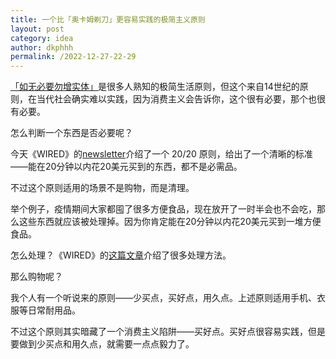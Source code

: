 ```yaml
---
title: 一个比「奥卡姆剃刀」更容易实践的极简主义原则
layout: post
category: idea
author: dkphhh
permalink: /2022-12-27-22-29
---
```

[「如无必要勿增实体」](https://zh.wikipedia.org/zh-cn/%E5%A5%A5%E5%8D%A1%E5%A7%86%E5%89%83%E5%88%80)是很多人熟知的极简生活原则，但这个来自14世纪的原则，在当代社会确实难以实践，因为消费主义会告诉你，这个很有必要，那个也很有必要。

怎么判断一个东西是否必要呢？

今天《WIRED》的[newsletter](https://link.wired.com/view/63a6f3f6e773c6d0a60a28abhw8ih.405h/97c35a29)介绍了一个 20/20 原则，给出了一个清晰的标准——能在20分钟以内花20美元买到的东西，都不是必需品。

不过这个原则适用的场景不是购物，而是清理。

举个例子，疫情期间大家都囤了很多方便食品，现在放开了一时半会也不会吃，那么这些东西就应该被处理掉。因为你肯定能在20分钟以内花20美元买到一堆方便食品。

怎么处理？《WIRED》的[这篇文章](https://www.wired.com/story/how-to-ethically-sell-donate-stuff/)介绍了很多处理方法。

那么购物呢？

我个人有一个听说来的原则——少买点，买好点，用久点。上述原则适用手机、衣服等日常耐用品。

不过这个原则其实暗藏了一个消费主义陷阱——买好点。买好点很容易实践，但是要做到少买点和用久点，就需要一点点毅力了。
